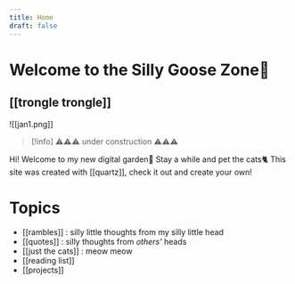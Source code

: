 ```yaml
---
title: Home
draft: false
---
```

# Welcome to the Silly Goose Zone🪿
## [[trongle trongle]]
![[jan1.png]]

> [!info] ⚠️⚠️⚠️ under construction ⚠️⚠️⚠️

Hi! Welcome to my new digital garden🌱 Stay a while and pet the cats🐈 This site was created with [[quartz]], check it out and create your own!
# Topics
- [[rambles]] : silly little thoughts from my silly little head
- [[quotes]] : silly thoughts from _others'_ heads
- [[just the cats]] : meow meow
- [[reading list]]
- [[projects]]